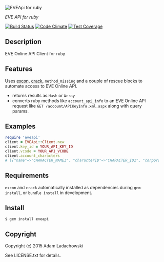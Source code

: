 ![EVEApi for ruby](https://github.com/aladac/eveapi/master/doc/eveapi.png)

*EVE API for ruby*

[![Build Status](https://secure.travis-ci.org/aladac/eveapi.svg?branch=master)](https://travis-ci.org/aladac/eveapi)
[![Code Climate](https://codeclimate.com/github/aladac/eveapi/badges/gpa.svg)](https://codeclimate.com/github/aladac/eveapi)
[![Test Coverage](https://codeclimate.com/github/aladac/eveapi/badges/coverage.svg)](https://codeclimate.com/github/aladac/eveapi/coverage)

## Description

EVE Online API Client for ruby

## Features

Uses [excon](https://github.com/excon/excon),  [crack](https://github.com/jnunemaker/crack), `method_missing` and a couple of rescue blocks to automate access to EVE Online API.
- returns results as `Hash` or `Array`
- converts ruby methods like `account_api_info` to an EVE Online API request like `GET /account/APIKeyInfo.xml.aspx` along with query params.

## Examples

```ruby
require 'eveapi'
client = EVEApi::Client.new
client.key_id = YOUR_API_KEY_ID
client.vcode = YOUR_API_VCODE
client.account_characters
# [{"name"=>"CHARACTER_NAME1", "characterID"=>"CHARACTER_ID1", "corporationName"=>"CORPORATION_NAME1", "corporationID"=>"CORPORATION_ID1", "allianceID"=>"0", "allianceName"=>"", "factionID"=>"0", "factionName"=>""}, {"name"=>"CHARACTER_NAME2", "characterID"=>"CHARACTER_ID2", "corporationName"=>"CORPORATION_NAME2", "corporationID"=>"CORPORATION_ID2", "allianceID"=>"0", "allianceName"=>"", "factionID"=>"0", "factionName"=>""}]
```

## Requirements
`excon` and `crack` automatically installed as dependencies during `gem install`, or `bundle install` in development.

## Install

    $ gem install eveapi

## Copyright

Copyright (c) 2015 Adam Ladachowski

See LICENSE.txt for details.
